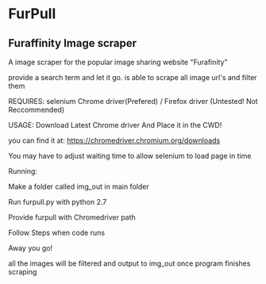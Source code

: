 # FurPull
## Furaffinity Image scraper

A image scraper for the popular image sharing website "Furafinity"

provide a search term and let it go.
is able to scrape all image url's and filter them

REQUIRES:
selenium
Chrome driver(Prefered) / Firefox driver (Untested! Not Reccommended)

USAGE:
Download Latest Chrome driver And Place it in the CWD!

you can find it at: https://chromedriver.chromium.org/downloads

You may have to adjust waiting time to allow selenium to load page in time


Running:

Make a folder called img_out in main folder

Run furpull.py with python 2.7

Provide furpull with Chromedriver path

Follow Steps when code runs

Away you go!

all the images will be filtered and output to img_out once program finishes scraping


